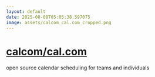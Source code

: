 ```yaml
---
layout: default
date: 2025-08-08T05:05:38.597075
image: assets/calcom_cal.com_cropped.png
---
```


# [calcom/cal.com](https://github.com/calcom/cal.com)

open source calendar scheduling for teams and individuals
